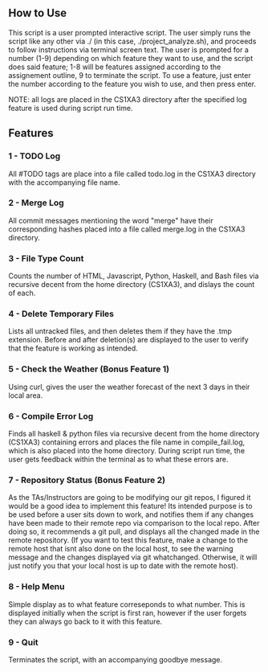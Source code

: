 
## How to Use
  This script is a user prompted interactive script.
  The user simply runs the script like any other via ./
  (in this case, ./project_analyze.sh), and proceeds to follow 
  instructions via terminal screen text. The user is prompted
  for a number (1-9) depending on which feature they want to
  use, and the script does said feature; 1-8 will be features
  assigned according to the assignement outline, 9 to terminate
  the script. To use a feature, just enter the number according
  to the feature you wish to use, and then press enter.

  NOTE: all logs are placed in the CS1XA3 directory after
  the specified log feature is used during script run time.

## Features
### 1 - TODO Log
  All #TODO tags are place into a file called todo.log in the CS1XA3
  directory with the accompanying file name.

### 2 - Merge Log
  All commit messages mentioning the word "merge" have their corresponding
  hashes placed into a file called merge.log in the CS1XA3 directory.

### 3 - File Type Count
  Counts the number of HTML, Javascript, Python, Haskell, and Bash files
  via recursive decent from the home directory (CS1XA3), and dislays the
  count of each.

### 4 - Delete Temporary Files
  Lists all untracked files, and then deletes them if they have the .tmp
  extension. Before and after deletion(s) are displayed to the user to verify
  that the feature is working as intended.

### 5 - Check the Weather (Bonus Feature 1)
  Using curl, gives the user the weather forecast of the next 3 days in their
  local area.

### 6 - Compile Error Log 
  Finds all haskell & python files via recursive decent from the home directory
  (CS1XA3) containing errors and places the file name in compile_fail.log, which
  is also placed into the home directory. During script run time, the user gets
  feedback within the terminal as to what these errors are.

### 7 - Repository Status (Bonus Feature 2)
  As the TAs/Instructors are going to be modifying our git repos, I figured it 
  would be a good idea to implement this feature! Its intended purpose is to be
  used before a user sits down to work, and notifies them if any changes have been
  made to their remote repo via comparison to the local repo. After doing so, it 
  recommends a git pull, and displays all the changed made in the remote repository.
  (If you want to test this feature, make a change to the remote host that isnt also
  done on the local host, to see the warning message and the changes displayed via 
  git whatchanged. Otherwise, it will just notify you that your local host is up 
  to date with the remote host).

### 8 - Help Menu
  Simple display as to what feature correseponds to what number. This is displayed
  initially when the script is first ran, however if the user forgets they can always
  go back to it with this feature.

### 9 - Quit
  Terminates the script, with an accompanying goodbye message.
